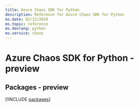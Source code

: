 ```yaml
---
title: Azure Chaos SDK for Python
description: Reference for Azure Chaos SDK for Python
ms.date: 02/12/2024
ms.topic: reference
ms.devlang: python
ms.service: chaos
---
```

# Azure Chaos SDK for Python - preview
## Packages - preview
[!INCLUDE [packages](chaos-index.md)]